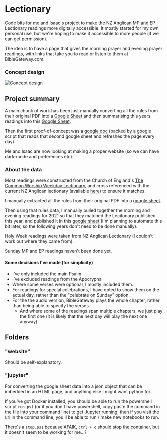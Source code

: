 # Lectionary
Code bits for me and Isaac's project to make the NZ Anglican MP and EP Lectionary readings more digitally accessible.  It mostly started for my own personal use, but we're hoping to make it accessible to more people (if we can get permission).

The idea is to have a page that gives the morning prayer and evening prayer readings, with links that take you to read or listen to them at BibleGateway.com.

### Concept design
![Concept design](./website/design.jpg)

## Project summary
A main chunk of work has been just manually converting all the rules from their original PDF into a [Google Sheet](https://docs.google.com/spreadsheets/d/1JFiANpqO4W3UrVBemTetsOfYA5ITnPmDnNq_e1P8qBs/edit#gid=1638477179) and then summarising this years readings into this [Google Sheet](https://docs.google.com/spreadsheets/d/1TE7UzbJG-JJQVM-m1pY8Yc_hSD5zQMfR_d79PDxniZc/edit).

Then the first proof-of-concept was a [google doc](https://docs.google.com/document/d/1tlcsKeXkCpYplauIEDckDrMstBSyR-p3dR-S7aCu5UM/edit) (backed by a google script that reads that second google sheet and refreshes the page every day).

Me and Isaac are now looking at making a proper website (so we can have dark-mode and preferences etc).

### About the data
Most readings were constructed from the Church of England's [The Common Worship Weekday Lectionary](https://www.churchofengland.org/sites/default/files/2017-11/weekday%20lectionary%202005.pdf), and cross referenced with the current NZ Anglican lectionary (available [here](https://www.anglican.org.nz/Resources/Worship-Resources-Karakia-ANZPB-HKMOA/Lectionary-and-Related)) to ensure it matches.

I manually extracted all the rules from their original PDF into a [google sheet](https://docs.google.com/spreadsheets/d/1JFiANpqO4W3UrVBemTetsOfYA5ITnPmDnNq_e1P8qBs/edit).

Then using that rules data, I manually pulled together the morning and evening readings for 2021 so that they matched the Lecitonary published this year, and published it in this [google sheet](https://docs.google.com/spreadsheets/d/1TE7UzbJG-JJQVM-m1pY8Yc_hSD5zQMfR_d79PDxniZc/edit)
(I'm planning to automate this bit later, so the following years don't need to be done manually).

Holy Week readings were taken from NZ Anglican Lectionary (I couldn’t work out where they came from).

Sunday MP and EP readings haven't been done yet.


#### Some decisions I've made (for simplicity)
* I’ve only included the main Psalm
* I’ve excluded readings from the Apocrypha
* Where some verses were optional, I mostly included them. 
* For readings for special celebrations, I have opted to show them on the actual day, rather than the "celebrate on Sunday" option.
* For the the audio version, BibleGateway plays the whole chapter, rather than being able to specify the verses. 
    * And where some of the readings span multiple chapters, we just play the first one (it is likely that the next day will play the next one anyway).


## Folders
### "website"
Should be self-explanatory.


### "jupyter"
For converting the google sheet data into a json object that can be imbedded in an HTML page, and anything else I might want python for.  

If you've got Docker installed, you should be able to run the powershell script `run.ps1` (or if you don't have powershell, copy paste the command in the file into your command line) to get Jupyter running, then if you visit the url in the command line, you'll be able to run / make new notebooks to run.

There's a `stop.ps1` because AFAIK, `ctrl + c` should stop the container, but it doesn't seem to be working for me...?
